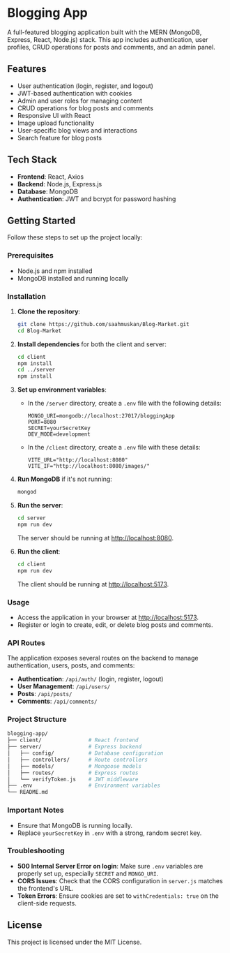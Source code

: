 
# Blogging App

A full-featured blogging application built with the MERN (MongoDB, Express, React, Node.js) stack. This app includes authentication, user profiles, CRUD operations for posts and comments, and an admin panel.

## Features

- User authentication (login, register, and logout)
- JWT-based authentication with cookies
- Admin and user roles for managing content
- CRUD operations for blog posts and comments
- Responsive UI with React
- Image upload functionality
- User-specific blog views and interactions
- Search feature for blog posts

## Tech Stack

- **Frontend**: React, Axios
- **Backend**: Node.js, Express.js
- **Database**: MongoDB
- **Authentication**: JWT and bcrypt for password hashing

## Getting Started

Follow these steps to set up the project locally:

### Prerequisites

- Node.js and npm installed
- MongoDB installed and running locally

### Installation

1. **Clone the repository**:
   ```bash
   git clone https://github.com/saahmuskan/Blog-Market.git
   cd Blog-Market
   ```

2. **Install dependencies** for both the client and server:
   ```bash
   cd client
   npm install
   cd ../server
   npm install
   ```

3. **Set up environment variables**:
   - In the `/server` directory, create a `.env` file with the following details:
     ```env
     MONGO_URI=mongodb://localhost:27017/bloggingApp
     PORT=8080
     SECRET=yourSecretKey
     DEV_MODE=development
     ```
   - In the `/client` directory, create a `.env` file with these details:
     ```env
     VITE_URL="http://localhost:8080"
     VITE_IF="http://localhost:8080/images/"
     ```

4. **Run MongoDB** if it's not running:
   ```bash
   mongod
   ```

5. **Run the server**:
   ```bash
   cd server
   npm run dev
   ```
   The server should be running at [http://localhost:8080](http://localhost:8080).

6. **Run the client**:
   ```bash
   cd client
   npm run dev
   ```
   The client should be running at [http://localhost:5173](http://localhost:5173).

### Usage

- Access the application in your browser at [http://localhost:5173](http://localhost:5173).
- Register or login to create, edit, or delete blog posts and comments.

### API Routes

The application exposes several routes on the backend to manage authentication, users, posts, and comments:

- **Authentication**: `/api/auth/` (login, register, logout)
- **User Management**: `/api/users/`
- **Posts**: `/api/posts/`
- **Comments**: `/api/comments/`

### Project Structure

```bash
blogging-app/
├── client/               # React frontend
├── server/               # Express backend
│   ├── config/           # Database configuration
│   ├── controllers/      # Route controllers
│   ├── models/           # Mongoose models
│   ├── routes/           # Express routes
│   └── verifyToken.js    # JWT middleware
├── .env                  # Environment variables
└── README.md
```

### Important Notes

- Ensure that MongoDB is running locally.
- Replace `yourSecretKey` in `.env` with a strong, random secret key.

### Troubleshooting

- **500 Internal Server Error on login**: Make sure `.env` variables are properly set up, especially `SECRET` and `MONGO_URI`.
- **CORS Issues**: Check that the CORS configuration in `server.js` matches the frontend's URL.
- **Token Errors**: Ensure cookies are set to `withCredentials: true` on the client-side requests.

## License

This project is licensed under the MIT License.
